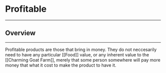 # Profitable
___
## Overview
---
Profitable products are those that bring in money. They do not neccesarily need to have any particular [[Food]] value, or any inherent value to the [[Charming Goat Farm]], merely that some person somewhere will pay more money that what it cost to make the product to have it.